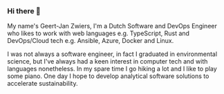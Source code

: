 ### Hi there 👋

My name's Geert-Jan Zwiers, I'm a Dutch Software and DevOps Engineer who likes to work with web languages e.g. TypeScript, Rust and DevOps/Cloud tech e.g. Ansible, Azure, Docker and Linux.

I was not always a software engineer, in fact I graduated in environmental science, but I've always had a keen interest in computer tech and with languages nonetheless. In my spare time I go hiking a lot and I like to play some piano. One day I hope to develop analytical software solutions to accelerate sustainability.
